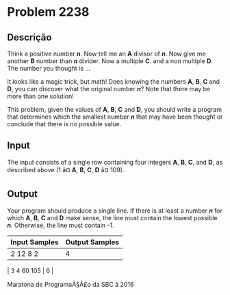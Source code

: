 # Problem 2238

Descrição
----------

Think a positive number ***n***. Now tell me an **A** divisor of ***n***. Now give me another **B** number than ***n*** divider. Now a multiple **C**. and a non multiple **D**. The number you thought is ...

It looks like a magic trick, but math! Does knowing the numbers **A**, **B**, **C** and **D**, you can discover what the original number ***n***? Note that there may be more than one solution!

This problem, given the values of **A**, **B**, **C** and **D**, you should write a program that determines which the smallest number ***n*** that may have been thought or conclude that there is no possible value.

Input
-----

The input consists of a single row containing four integers **A**, **B**, **C**, and **D**, as described above (1 â¤ **A**, **B**, **C**, **D** â¤ 109).

Output
------

Your program should produce a single line. If there is at least a number ***n*** for which **A**, **B**, **C** and **D** make sense, the line must contain the lowest possible ***n***. Otherwise, the line must contain -1.


| Input Samples | Output Samples |
| --- | --- |
| 2 12 8 2 | 4 |

| 3 4 60 105 | 6 |

Maratona de ProgramaÃ§Ã£o da SBC â 2016

